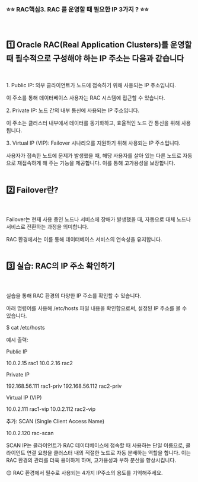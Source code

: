 ### ⭐⭐ RAC핵심3. RAC 를 운영할 때 필요한 IP 3가지 ? ⭐⭐  
&nbsp;

## 1️⃣ Oracle RAC(Real Application Clusters)를 운영할 때 필수적으로 구성해야 하는 IP 주소는 다음과 같습니다  
&nbsp;

 1️. Public IP: 외부 클라이언트가 노드에 접속하기 위해 사용되는 IP 주소입니다.   

   이 주소를 통해 데이터베이스 사용자는 RAC 시스템에 접근할 수 있습니다.  

 2️. Private IP: 노드 간의 내부 통신에 사용되는 IP 주소입니다.   

   이 주소는 클러스터 내부에서 데이터를 동기화하고, 효율적인 노드 간 통신을 위해 사용됩니다.

 3️. Virtual IP (VIP): Failover 시나리오를 지원하기 위해 사용되는 IP 주소입니다. 

   사용자가 접속한 노드에 문제가 발생했을 때, 해당 사용자를 살아 있는 다른 노드로 자동으로 재접속하게 해 주는 기능을 제공합니다. 
    이를 통해 고가용성을 보장합니다.  
    &nbsp;

## 2️⃣ Failover란?  
&nbsp;

Failover는 현재 사용 중인 노드나 서비스에 장애가 발생했을 때, 자동으로 대체 노드나 서비스로 전환하는 과정을 의미합니다. 

RAC 환경에서는 이를 통해 데이터베이스 서비스의 연속성을 유지합니다.  
&nbsp;

## 3️⃣ 실습: RAC의 IP 주소 확인하기  
&nbsp;

실습을 통해 RAC 환경의 다양한 IP 주소를 확인할 수 있습니다. 

아래 명령어를 사용해 /etc/hosts 파일 내용을 확인함으로써, 설정된 IP 주소를 볼 수 있습니다.

$ cat /etc/hosts

예시 출력:

Public IP

10.0.2.15 rac1
10.0.2.16 rac2

Private IP

192.168.56.111 rac1-priv
192.168.56.112 rac2-priv

Virtual IP (VIP)

10.0.2.111 rac1-vip
10.0.2.112 rac2-vip

추가: SCAN (Single Client Access Name)

10.0.2.120 rac-scan

SCAN IP는 클라이언트가 RAC 데이터베이스에 접속할 때 사용하는 단일 이름으로, 
클라이언트 연결 요청을 클러스터 내의 적절한 노드로 자동 분배하는 역할을 합니다. 
이는 RAC 환경의 관리를 더욱 용이하게 하며, 고가용성과 부하 분산을 향상시킵니다.

😊 RAC 환경에서 필수로 사용되는 4가지 IP주소의 용도를 기억해주세요.
